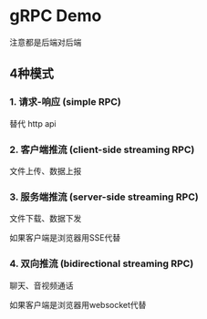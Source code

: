 # gRPC Demo

注意都是后端对后端

## 4种模式

### 1. 请求-响应 (simple RPC)

替代 http api

### 2. 客户端推流 (client-side streaming RPC)

文件上传、数据上报

### 3. 服务端推流 (server-side streaming RPC)

文件下载、数据下发 

如果客户端是浏览器用SSE代替

### 4. 双向推流 (bidirectional streaming RPC)

聊天、音视频通话

如果客户端是浏览器用websocket代替
